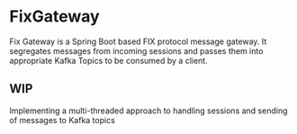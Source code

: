 #  FixGateway

Fix Gateway is a Spring Boot based FIX protocol message gateway. 
It segregates messages from incoming sessions and passes them into appropriate Kafka Topics to be consumed by a client.

##  WIP
Implementing a multi-threaded approach to handling sessions and sending of messages to Kafka topics
